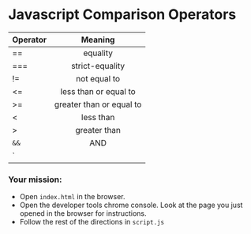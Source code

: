 # Javascript Comparison Operators

| Operator      |   Meaning                  |
| ------------- |:--------------------------:| 
| ==            | equality                   |
| ===           | strict-equality            |
| !=            | not equal to               |
| <=            | less than or equal to      |
| >=            | greater than or equal to   |
| <             | less than                  |
| >             | greater than               |
| `&&`          | AND                        |
| `||`          | OR                         |



### Your mission:
* Open `index.html` in the browser. 
* Open the developer tools chrome console. Look at the page you just opened in the browser for instructions. 
* Follow the rest of the directions in `script.js`
